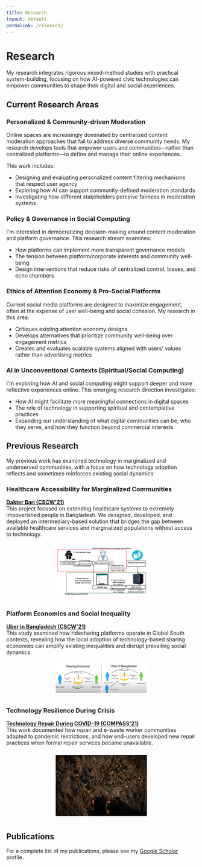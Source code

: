 ```yaml
---
title: Research
layout: default
permalink: /research/
---
```


# Research

My research integrates rigorous mixed-method studies with practical system-building, focusing on how AI-powered civic technologies can empower communities to shape their digital and social experiences.

## Current Research Areas

### Personalized & Community-driven Moderation

Online spaces are increasingly dominated by centralized content moderation approaches that fail to address diverse community needs. My research develops tools that empower users and communities—rather than centralized platforms—to define and manage their online experiences.

This work includes:
- Designing and evaluating personalized content filtering mechanisms that respect user agency
- Exploring how AI can support community-defined moderation standards
- Investigating how different stakeholders perceive fairness in moderation systems

### Policy & Governance in Social Computing

I'm interested in democratizing decision-making around content moderation and platform governance. This research stream examines:
- How platforms can implement more transparent governance models
- The tension between platform/corporate interests and community well-being
- Design interventions that reduce risks of centralized control, biases, and echo chambers

### Ethics of Attention Economy & Pro-Social Platforms

Current social media platforms are designed to maximize engagement, often at the expense of user well-being and social cohesion. My research in this area:
- Critiques existing attention economy designs 
- Develops alternatives that prioritize community well-being over engagement metrics
- Creates and evaluates scalable systems aligned with users' values rather than advertising metrics

### AI in Unconventional Contexts (Spiritual/Social Computing)

I'm exploring how AI and social computing might support deeper and more reflective experiences online. This emerging research direction investigates:
- How AI might facilitate more meaningful connections in digital spaces
- The role of technology in supporting spiritual and contemplative practices
- Expanding our understanding of what digital communities can be, who they serve, and how they function beyond commercial interests

## Previous Research

My previous work has examined technology in marginalized and underserved communities, with a focus on how technology adoption reflects and sometimes reinforces existing social dynamics:

### Healthcare Accessibility for Marginalized Communities

**[Dakter Bari (CSCW'21)](/content/papers/dakter_bari.pdf)**  
This project focused on extending healthcare systems to extremely impoverished people in Bangladesh. We designed, developed, and deployed an intermediary-based solution that bridges the gap between available healthcare services and marginalized populations without access to technology.

<center style="padding: 10px;">
<img src="/media/0001.jpg" alt="System Model of Dakter Bari" style="max-width: 50%;" />
</center>

### Platform Economics and Social Inequality

**[Uber in Bangladesh (CSCW'21)](/content/papers/uber.pdf)**  
This study examined how ridesharing platforms operate in Global South contexts, revealing how the local adoption of technology-based sharing economies can amplify existing inequalities and disrupt prevailing social dynamics.

<center style="padding: 10px;">
<img src="/media/collage.jpg" alt="How Uber in Bangladesh deviates from traditional sharing economy" style="max-width: 50%;" />
</center>

### Technology Resilience During Crisis

**[Technology Repair During COVID-19 (COMPASS'21)](/content/papers/pandemic_repair.pdf)**  
This work documented how repair and e-waste worker communities adapted to pandemic restrictions, and how end-users developed new repair practices when formal repair services became unavailable.

<center style="padding: 10px;">
<img src="/media/ewaste1.JPG" style="max-width: 50%;" />
</center>

## Publications

For a complete list of my publications, please see my [Google Scholar](https://scholar.google.com/citations?user=6O9kQYAAAAAJ) profile.